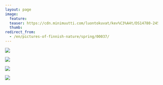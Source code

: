 ```yaml
---
layout: page
image:
  feature:
  teaser: https://cdn.minimuutti.com/luontokuvat/kev%C3%A4t/DS14780-245px.jpg
  thumb:
redirect_from:
  - /en/pictures-of-finnish-nature/spring/00037/
---
```


![](https://cdn.minimuutti.com/luontokuvat/kev%C3%A4t/DS14780-800px.jpg)

![](https://cdn.minimuutti.com/luontokuvat/kev%C3%A4t/DS14781-800px.jpg)

![](https://cdn.minimuutti.com/luontokuvat/kev%C3%A4t/DS14783-800px.jpg)

![](https://cdn.minimuutti.com/luontokuvat/kev%C3%A4t/DS14784-800px.jpg)

